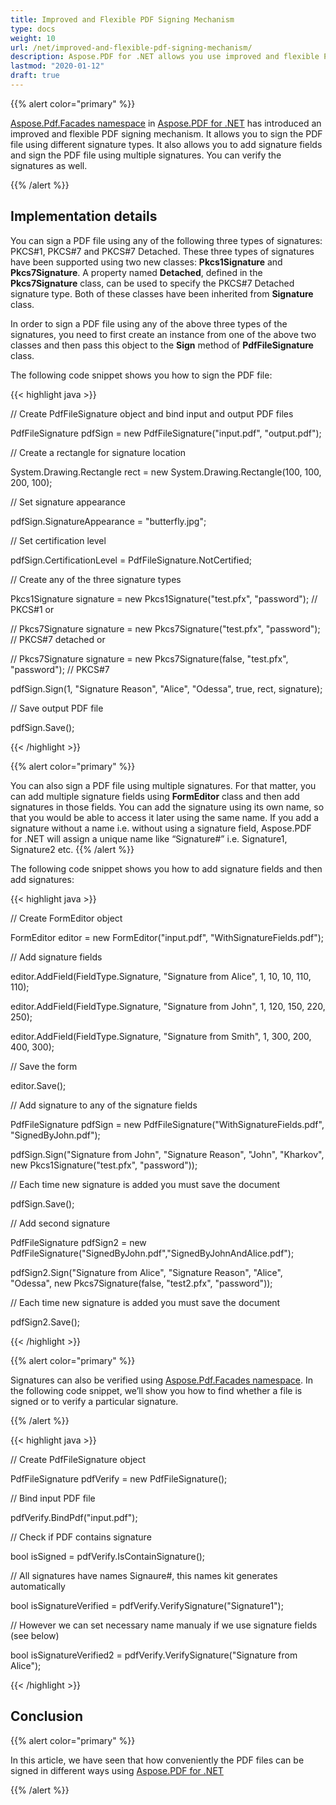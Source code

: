 ```yaml
---
title: Improved and Flexible PDF Signing Mechanism
type: docs
weight: 10
url: /net/improved-and-flexible-pdf-signing-mechanism/
description: Aspose.PDF for .NET allows you use improved and flexible PDF Signing Mechanism. 
lastmod: "2020-01-12"
draft: true
---
```


{{% alert color="primary" %}}

[Aspose.Pdf.Facades namespace](https://apireference.aspose.com/pdf/net/aspose.pdf.facades) in [Aspose.PDF for .NET](/pdf/net/) has introduced an improved and flexible PDF signing mechanism. It allows you to sign the PDF file using different signature types. It also allows you to add signature fields and sign the PDF file using multiple signatures. You can verify the signatures as well.

{{% /alert %}}

## Implementation details

You can sign a PDF file using any of the following three types of signatures: PKCS#1, PKCS#7 and PKCS#7 Detached. These three types of signatures have been supported using two new classes: **Pkcs1Signature** and **Pkcs7Signature**. A property named **Detached**, defined in the **Pkcs7Signature** class, can be used to specify the PKCS#7 Detached signature type. Both of these classes have been inherited from **Signature** class.

In order to sign a PDF file using any of the above three types of the signatures, you need to first create an instance from one of the above two classes and then pass this object to the **Sign** method of **PdfFileSignature** class.

The following code snippet shows you how to sign the PDF file:



{{< highlight java >}}

 // Create PdfFileSignature object and bind input and output PDF files

PdfFileSignature pdfSign = new PdfFileSignature("input.pdf", "output.pdf");

// Create a rectangle for signature location

System.Drawing.Rectangle rect = new System.Drawing.Rectangle(100, 100, 200, 100);

// Set signature appearance

pdfSign.SignatureAppearance = "butterfly.jpg";

// Set certification level

pdfSign.CertificationLevel = PdfFileSignature.NotCertified;

// Create any of the three signature types

Pkcs1Signature signature = new Pkcs1Signature("test.pfx", "password"); // PKCS#1 or

// Pkcs7Signature signature = new Pkcs7Signature("test.pfx", "password"); // PKCS#7 detached or

// Pkcs7Signature signature = new Pkcs7Signature(false, "test.pfx", "password"); // PKCS#7

pdfSign.Sign(1, "Signature Reason", "Alice", "Odessa", true, rect, signature);

// Save output PDF file

pdfSign.Save();



{{< /highlight >}}

{{% alert color="primary" %}}

You can also sign a PDF file using multiple signatures. For that matter, you can add multiple signature fields using **FormEditor** class and then add signatures in those fields. You can add the signature using its own name, so that you would be able to access it later using the same name. If you add a signature without a name i.e. without using a signature field, Aspose.PDF for .NET will assign a unique name like “Signature#” i.e. Signature1, Signature2 etc.
{{% /alert %}}

The following code snippet shows you how to add signature fields and then add signatures:



{{< highlight java >}}

 // Create FormEditor object

FormEditor editor = new FormEditor("input.pdf", "WithSignatureFields.pdf");

// Add signature fields

editor.AddField(FieldType.Signature, "Signature from Alice", 1, 10, 10, 110, 110);

editor.AddField(FieldType.Signature, "Signature from John", 1, 120, 150, 220, 250);

editor.AddField(FieldType.Signature, "Signature from Smith", 1, 300, 200, 400, 300);

// Save the form

editor.Save();

// Add signature to any of the signature fields

PdfFileSignature pdfSign = new PdfFileSignature("WithSignatureFields.pdf", "SignedByJohn.pdf");

pdfSign.Sign("Signature from John", "Signature Reason", "John", "Kharkov", new Pkcs1Signature("test.pfx", "password"));

// Each time new signature is added you must save the document

pdfSign.Save();

// Add second signature

PdfFileSignature pdfSign2 = new PdfFileSignature("SignedByJohn.pdf","SignedByJohnAndAlice.pdf");

pdfSign2.Sign("Signature from Alice", "Signature Reason", "Alice", "Odessa", new Pkcs7Signature(false, "test2.pfx", "password"));

// Each time new signature is added you must save the document

pdfSign2.Save();



{{< /highlight >}}

{{% alert color="primary" %}}

Signatures can also be verified using [Aspose.Pdf.Facades namespace](https://apireference.aspose.com/pdf/net/aspose.pdf.facades). In the following code snippet, we’ll show you how to find whether a file is signed or to verify a particular signature.

{{% /alert %}}

{{< highlight java >}}

 // Create PdfFileSignature object

PdfFileSignature pdfVerify = new PdfFileSignature();

// Bind input PDF file

pdfVerify.BindPdf("input.pdf");

// Check if PDF contains signature

bool isSigned = pdfVerify.IsContainSignature();

// All signatures have names Signaure#, this names kit generates automatically

bool isSignatureVerified = pdfVerify.VerifySignature("Signature1");

// However we can set necessary name manualy if we use signature fields (see below)

bool isSignatureVerified2 = pdfVerify.VerifySignature("Signature from Alice");



{{< /highlight >}}

## Conclusion

{{% alert color="primary" %}}

In this article, we have seen that how conveniently the PDF files can be signed in different ways using [Aspose.PDF for .NET](/pdf/net/)

{{% /alert %}}
